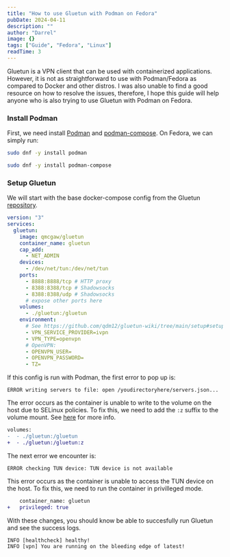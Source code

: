 ```yaml
---
title: "How to use Gluetun with Podman on Fedora"
pubDate: 2024-04-11
description: ""
author: "Darrel"
image: {}
tags: ["Guide", "Fedora", "Linux"]
readTime: 3
---
```


Gluetun is a VPN client that can be used with containerized applications. However, it is not as straightforward to use with Podman/Fedora as compared to Docker and other distros. I was also unable to find a good resource on how to resolve the issues, therefore, I hope this guide will help anyone who is also trying to use Gluetun with Podman on Fedora.

### Install Podman

First, we need install [Podman](https://podman.io/docs/installation#fedora) and [podman-compose](https://github.com/containers/podman-compose?tab=readme-ov-file#manual). On Fedora, we can simply run:

```bash
sudo dnf -y install podman
```

```bash
sudo dnf -y install podman-compose  
```

### Setup Gluetun

We will start with the base docker-compose config from the Gluetun [repository](https://github.com/qdm12/gluetun?tab=readme-ov-file#setup).

```yaml
version: "3"
services:
  gluetun:
    image: qmcgaw/gluetun
    container_name: gluetun
    cap_add:
      - NET_ADMIN
    devices:
      - /dev/net/tun:/dev/net/tun
    ports:
      - 8888:8888/tcp # HTTP proxy
      - 8388:8388/tcp # Shadowsocks
      - 8388:8388/udp # Shadowsocks
      # expose other ports here
    volumes:
      - ./gluetun:/gluetun
    environment:
      # See https://github.com/qdm12/gluetun-wiki/tree/main/setup#setup
      - VPN_SERVICE_PROVIDER=ivpn
      - VPN_TYPE=openvpn
      # OpenVPN:
      - OPENVPN_USER=
      - OPENVPN_PASSWORD=
      - TZ=
```

If this config is run with Podman, the first error to pop up is:

```
ERROR writing servers to file: open /youdirectoryhere/servers.json...
```

The error occurs as the container is unable to write to the volume on the host due to SELinux policies. To fix this, we need to add the `:z` suffix to the volume mount. See [here](https://docs.podman.io/en/v4.4/markdown/podman-run.1.html) for more info.

```diff
volumes:
-  - ./gluetun:/gluetun
+  - ./gluetun:/gluetun:z
```

The next error we encounter is:

```
ERROR checking TUN device: TUN device is not available
```

This error occurs as the container is unable to access the TUN device on the host. To fix this, we need to run the container in privilleged mode.

```diff
    container_name: gluetun
+   privileged: true
```

With these changes, you should know be able to succesfully run Gluetun and see the success logs.

```
INFO [healthcheck] healthy!
INFO [vpn] You are running on the bleeding edge of latest!
```
